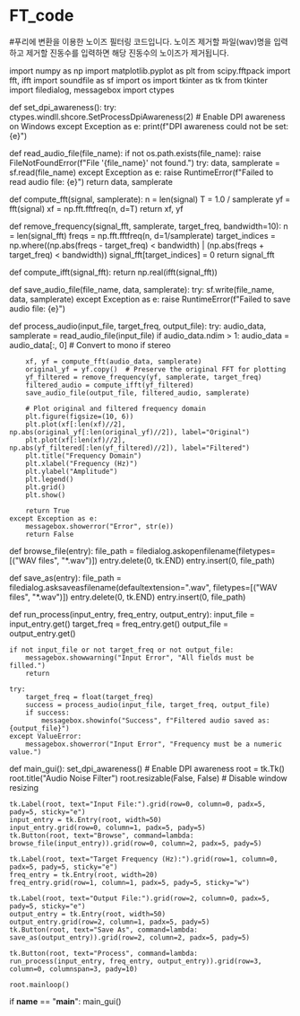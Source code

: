 # FT_code
#푸리에 변환을 이용한 노이즈 필터링 코드입니다. 노이즈 제거할 파일(wav)명을 입력하고 제거할 진동수를 입력하면 해당 진동수의 노이즈가 제거됩니다.

import numpy as np
import matplotlib.pyplot as plt
from scipy.fftpack import fft, ifft
import soundfile as sf
import os
import tkinter as tk
from tkinter import filedialog, messagebox
import ctypes

def set_dpi_awareness():
    try:
        ctypes.windll.shcore.SetProcessDpiAwareness(2)  # Enable DPI awareness on Windows
    except Exception as e:
        print(f"DPI awareness could not be set: {e}")

def read_audio_file(file_name):
    if not os.path.exists(file_name):
        raise FileNotFoundError(f"File '{file_name}' not found.")
    try:
        data, samplerate = sf.read(file_name)
    except Exception as e:
        raise RuntimeError(f"Failed to read audio file: {e}")
    return data, samplerate

def compute_fft(signal, samplerate):
    n = len(signal)
    T = 1.0 / samplerate
    yf = fft(signal)
    xf = np.fft.fftfreq(n, d=T)
    return xf, yf

def remove_frequency(signal_fft, samplerate, target_freq, bandwidth=10):
    n = len(signal_fft)
    freqs = np.fft.fftfreq(n, d=1/samplerate)
    target_indices = np.where((np.abs(freqs - target_freq) < bandwidth) | (np.abs(freqs + target_freq) < bandwidth))
    signal_fft[target_indices] = 0
    return signal_fft

def compute_ifft(signal_fft):
    return np.real(ifft(signal_fft))

def save_audio_file(file_name, data, samplerate):
    try:
        sf.write(file_name, data, samplerate)
    except Exception as e:
        raise RuntimeError(f"Failed to save audio file: {e}")

def process_audio(input_file, target_freq, output_file):
    try:
        audio_data, samplerate = read_audio_file(input_file)
        if audio_data.ndim > 1:
            audio_data = audio_data[:, 0]  # Convert to mono if stereo

        xf, yf = compute_fft(audio_data, samplerate)
        original_yf = yf.copy()  # Preserve the original FFT for plotting
        yf_filtered = remove_frequency(yf, samplerate, target_freq)
        filtered_audio = compute_ifft(yf_filtered)
        save_audio_file(output_file, filtered_audio, samplerate)

        # Plot original and filtered frequency domain
        plt.figure(figsize=(10, 6))
        plt.plot(xf[:len(xf)//2], np.abs(original_yf[:len(original_yf)//2]), label="Original")
        plt.plot(xf[:len(xf)//2], np.abs(yf_filtered[:len(yf_filtered)//2]), label="Filtered")
        plt.title("Frequency Domain")
        plt.xlabel("Frequency (Hz)")
        plt.ylabel("Amplitude")
        plt.legend()
        plt.grid()
        plt.show()

        return True
    except Exception as e:
        messagebox.showerror("Error", str(e))
        return False

def browse_file(entry):
    file_path = filedialog.askopenfilename(filetypes=[("WAV files", "*.wav")])
    entry.delete(0, tk.END)
    entry.insert(0, file_path)

def save_as(entry):
    file_path = filedialog.asksaveasfilename(defaultextension=".wav", filetypes=[("WAV files", "*.wav")])
    entry.delete(0, tk.END)
    entry.insert(0, file_path)

def run_process(input_entry, freq_entry, output_entry):
    input_file = input_entry.get()
    target_freq = freq_entry.get()
    output_file = output_entry.get()

    if not input_file or not target_freq or not output_file:
        messagebox.showwarning("Input Error", "All fields must be filled.")
        return

    try:
        target_freq = float(target_freq)
        success = process_audio(input_file, target_freq, output_file)
        if success:
            messagebox.showinfo("Success", f"Filtered audio saved as: {output_file}")
    except ValueError:
        messagebox.showerror("Input Error", "Frequency must be a numeric value.")

def main_gui():
    set_dpi_awareness()  # Enable DPI awareness
    root = tk.Tk()
    root.title("Audio Noise Filter")
    root.resizable(False, False)  # Disable window resizing

    tk.Label(root, text="Input File:").grid(row=0, column=0, padx=5, pady=5, sticky="e")
    input_entry = tk.Entry(root, width=50)
    input_entry.grid(row=0, column=1, padx=5, pady=5)
    tk.Button(root, text="Browse", command=lambda: browse_file(input_entry)).grid(row=0, column=2, padx=5, pady=5)

    tk.Label(root, text="Target Frequency (Hz):").grid(row=1, column=0, padx=5, pady=5, sticky="e")
    freq_entry = tk.Entry(root, width=20)
    freq_entry.grid(row=1, column=1, padx=5, pady=5, sticky="w")

    tk.Label(root, text="Output File:").grid(row=2, column=0, padx=5, pady=5, sticky="e")
    output_entry = tk.Entry(root, width=50)
    output_entry.grid(row=2, column=1, padx=5, pady=5)
    tk.Button(root, text="Save As", command=lambda: save_as(output_entry)).grid(row=2, column=2, padx=5, pady=5)

    tk.Button(root, text="Process", command=lambda: run_process(input_entry, freq_entry, output_entry)).grid(row=3, column=0, columnspan=3, pady=10)

    root.mainloop()

if __name__ == "__main__":
    main_gui()
